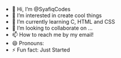 - 👋 Hi, I’m @SyafiqCodes
- 👀 I’m interested in create cool things
- 🌱 I’m currently learning C, HTML and CSS
- 💞️ I’m looking to collaborate on ...
- 📫 How to reach me by my email!
- 😄 Pronouns: 
- ⚡ Fun fact: Just Started

<!---
SyafiqCodes/SyafiqCodes is a ✨ special ✨ repository because its `README.md` (this file) appears on your GitHub profile.
You can click the Preview link to take a look at your changes.
--->
